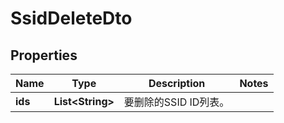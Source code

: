 
# SsidDeleteDto

## Properties
Name | Type | Description | Notes
------------ | ------------- | ------------- | -------------
**ids** | **List&lt;String&gt;** | 要删除的SSID ID列表。 | 



